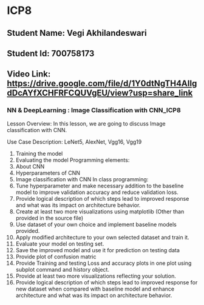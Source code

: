 # ICP8
## Student Name: Vegi Akhilandeswari
## Student Id: 700758173
## Video Link: https://drive.google.com/file/d/1Y0dtNgTH4AIIgdDcAYfXCHFRFCQUVgEU/view?usp=share_link

### NN & DeepLearning : Image Classification with CNN_ICP8
Lesson Overview:
In this lesson, we are going to discuss Image classification with CNN.

Use Case Description:
LeNet5, AlexNet, Vgg16, Vgg19

1. Training the model
2. Evaluating the model
Programming elements:
1. About CNN
2. Hyperparameters of CNN
3. Image classification with CNN
In class programming:
1. Tune hyperparameter and make necessary addition to the baseline model to improve validation accuracy 
and reduce validation loss. 
2. Provide logical description of which steps lead to improved response and what was its impact on 
architecture behavior.
3. Create at least two more visualizations using matplotlib (Other than provided in the source file)
4. Use dataset of your own choice and implement baseline models provided.
5. Apply modified architecture to your own selected dataset and train it.
6. Evaluate your model on testing set.
7. Save the improved model and use it for prediction on testing data
8. Provide plot of confusion matric
9. Provide Training and testing Loss and accuracy plots in one plot using subplot command and history object.
10. Provide at least two more visualizations reflecting your solution. 
11. Provide logical description of which steps lead to improved response for new dataset when compared with 
baseline model and enhance architecture and what was its impact on architecture behavior.
